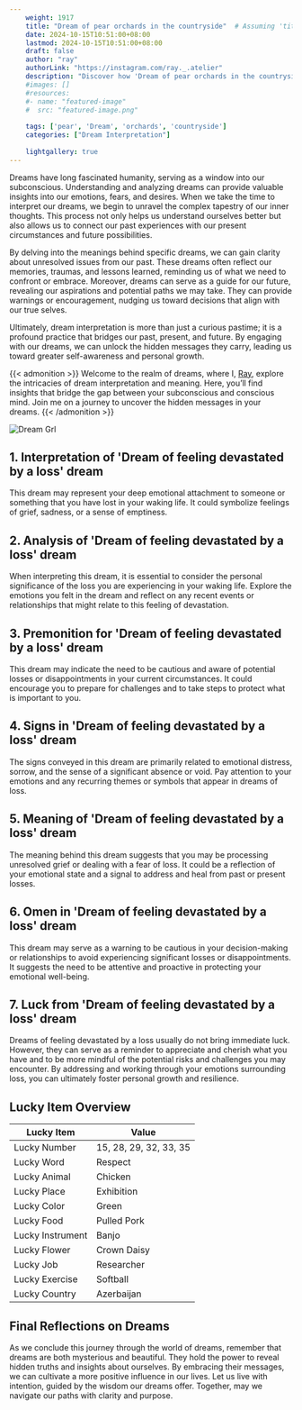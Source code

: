 ```yaml
---
    weight: 1917
    title: "Dream of pear orchards in the countryside"  # Assuming 'title' column exists
    date: 2024-10-15T10:51:00+08:00
    lastmod: 2024-10-15T10:51:00+08:00
    draft: false
    author: "ray"
    authorLink: "https://instagram.com/ray._.atelier"
    description: "Discover how 'Dream of pear orchards in the countryside' can interpret your future and uncover its significant meanings in your life."
    #images: []
    #resources:
    #- name: "featured-image"
    #  src: "featured-image.png"
    
    tags: ['pear', 'Dream', 'orchards', 'countryside']
    categories: ["Dream Interpretation"]
    
    lightgallery: true
---
```

    
Dreams have long fascinated humanity, serving as a window into our subconscious. Understanding and analyzing dreams can provide valuable insights into our emotions, fears, and desires. When we take the time to interpret our dreams, we begin to unravel the complex tapestry of our inner thoughts. This process not only helps us understand ourselves better but also allows us to connect our past experiences with our present circumstances and future possibilities.

By delving into the meanings behind specific dreams, we can gain clarity about unresolved issues from our past. These dreams often reflect our memories, traumas, and lessons learned, reminding us of what we need to confront or embrace. Moreover, dreams can serve as a guide for our future, revealing our aspirations and potential paths we may take. They can provide warnings or encouragement, nudging us toward decisions that align with our true selves.

Ultimately, dream interpretation is more than just a curious pastime; it is a profound practice that bridges our past, present, and future. By engaging with our dreams, we can unlock the hidden messages they carry, leading us toward greater self-awareness and personal growth.

{{< admonition >}}
Welcome to the realm of dreams, where I, [Ray](https://instagram.com/ray._.atelier), explore the intricacies of dream interpretation and meaning. Here, you’ll find insights that bridge the gap between your subconscious and conscious mind. Join me on a journey to uncover the hidden messages in your dreams.
{{< /admonition >}}

![Dream Grl](https://cdn.pixabay.com/photo/2017/11/02/03/35/gothic-2910057_1280.jpg "Dream Grl")

## 1. Interpretation of 'Dream of feeling devastated by a loss' dream
 This dream may represent your deep emotional attachment to someone or something that you have lost in your waking life. It could symbolize feelings of grief, sadness, or a sense of emptiness. 

## 2. Analysis of 'Dream of feeling devastated by a loss' dream
 When interpreting this dream, it is essential to consider the personal significance of the loss you are experiencing in your waking life. Explore the emotions you felt in the dream and reflect on any recent events or relationships that might relate to this feeling of devastation. 

## 3. Premonition for 'Dream of feeling devastated by a loss' dream
 This dream may indicate the need to be cautious and aware of potential losses or disappointments in your current circumstances. It could encourage you to prepare for challenges and to take steps to protect what is important to you. 

## 4. Signs in 'Dream of feeling devastated by a loss' dream
 The signs conveyed in this dream are primarily related to emotional distress, sorrow, and the sense of a significant absence or void. Pay attention to your emotions and any recurring themes or symbols that appear in dreams of loss. 

## 5. Meaning of 'Dream of feeling devastated by a loss' dream
 The meaning behind this dream suggests that you may be processing unresolved grief or dealing with a fear of loss. It could be a reflection of your emotional state and a signal to address and heal from past or present losses. 

## 6. Omen in 'Dream of feeling devastated by a loss' dream
 This dream may serve as a warning to be cautious in your decision-making or relationships to avoid experiencing significant losses or disappointments. It suggests the need to be attentive and proactive in protecting your emotional well-being. 

## 7. Luck from 'Dream of feeling devastated by a loss' dream
 Dreams of feeling devastated by a loss usually do not bring immediate luck. However, they can serve as a reminder to appreciate and cherish what you have and to be more mindful of the potential risks and challenges you may encounter. By addressing and working through your emotions surrounding loss, you can ultimately foster personal growth and resilience.

## Lucky Item Overview
| Lucky Item          | Value              |
|---------------|--------------------|
| Lucky Number        | 15, 28, 29, 32, 33, 35  |
| Lucky Word          | Respect |
| Lucky Animal        | Chicken |
| Lucky Place         | Exhibition     |
| Lucky Color         | Green     |
| Lucky Food          | Pulled Pork      |
| Lucky Instrument    | Banjo |
| Lucky Flower        | Crown Daisy    |
| Lucky Job           | Researcher       |
| Lucky Exercise      | Softball  |
| Lucky Country       | Azerbaijan    |


##  Final Reflections on Dreams

As we conclude this journey through the world of dreams, remember that dreams are both mysterious and beautiful. They hold the power to reveal hidden truths and insights about ourselves. By embracing their messages, we can cultivate a more positive influence in our lives. Let us live with intention, guided by the wisdom our dreams offer. Together, may we navigate our paths with clarity and purpose.
